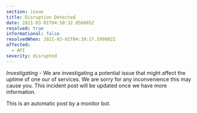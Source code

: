 ```yaml
---
section: issue
title: Disruption Detected
date: 2021-03-01T04:50:32.856085Z
resolved: true
informational: false
resolvedWhen: 2021-03-01T04:39:17.599802Z
affected:
  - API
severity: disrupted
---
```

*Investigating* - We are investigating a potential issue that might affect the uptime of one our of services. We are sorry for any inconvenience this may cause you. This incident post will be updated once we have more information.

This is an automatic post by a monitor bot.
        